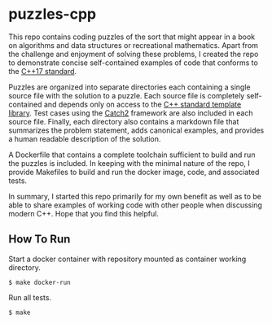# puzzles-cpp

This repo contains coding puzzles of the sort that might appear in a book on algorithms and data structures or recreational mathematics.  Apart from the challenge and enjoyment of solving these problems, I created the repo to demonstrate concise self-contained examples of code that conforms to the [C++17 standard](https://en.wikipedia.org/wiki/C%2B%2B17).

Puzzles are organized into separate directories each containing a single source file with the solution to a puzzle.  Each source file is completely self-contained and depends only on access to the [C++ standard template library](https://en.wikipedia.org/wiki/Standard_Template_Library).  Test cases using the [Catch2](https://github.com/catchorg/Catch2) framework are also included in each source file.  Finally, each directory also contains a markdown file that summarizes the problem statement, adds canonical examples, and provides a human readable description of the solution.

A Dockerfile that contains a complete toolchain sufficient to build and run the puzzles is included.  In keeping with the minimal nature of the repo, I provide Makefiles to build and run the docker image, code, and associated tests.

In summary, I started this repo primarily for my own benefit as well as to be able to share examples of working code with other people when discussing modern C++.  Hope that you find this helpful.

## How To Run

Start a docker container with repository mounted as container working directory.
```
$ make docker-run
```

Run all tests.
```
$ make
```

